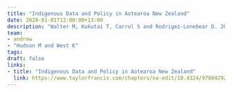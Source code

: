 ```yaml
---
title: "Indigenous Data and Policy in Aotearoa New Zealand"
date: 2020-01-01T12:00:00+13:00
description: "Walter M, Kukutai T, Carrol S and Rodrigez-Lonebear D. 2020. Indigenous Data Sovereignty and Policy. Routledge."
team:
- andrew
- "Hudson M and West K"
tags:
draft: false
links:
- title: "Indigenous Data and Policy in Aotearoa New Zealand"
  link: https://www.taylorfrancis.com/chapters/oa-edit/10.4324/9780429273957-5/indigenous-data-policy-aotearoa-new-zealand-andrew-sporle-maui-hudson-kiri-west
---
```

